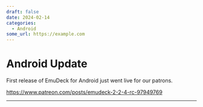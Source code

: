 ```yaml
---
draft: false 
date: 2024-02-14 
categories:
  - Android
some_url: https://example.com
---
```


# Android Update

First release of EmuDeck for Android just went live for our patrons.

https://www.patreon.com/posts/emudeck-2-2-4-rc-97949769

***
